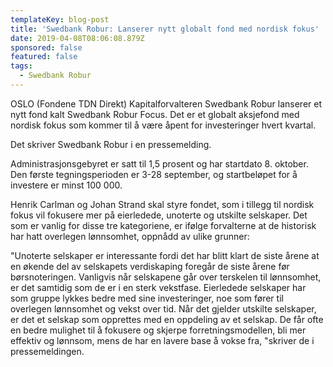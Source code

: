 ```yaml
---
templateKey: blog-post
title: 'Swedbank Robur: Lanserer nytt globalt fond med nordisk fokus'
date: 2019-04-08T08:06:08.879Z
sponsored: false
featured: false
tags:
  - Swedbank Robur
---
```

OSLO (Fondene TDN Direkt) Kapitalforvalteren Swedbank Robur lanserer et nytt fond kalt Swedbank Robur Focus. Det er et globalt aksjefond med nordisk fokus som kommer til å være åpent for investeringer hvert kvartal.



Det skriver Swedbank Robur i en pressemelding.



Administrasjonsgebyret er satt til 1,5 prosent og har startdato 8. oktober. Den første tegningsperioden er 3-28 september, og startbeløpet for å investere er minst 100 000.



Henrik Carlman og Johan Strand skal styre fondet, som i tillegg til nordisk fokus vil fokusere mer på eierledede, unoterte og utskilte selskaper. Det som er vanlig for disse tre kategoriene, er ifølge forvalterne at de historisk har hatt overlegen lønnsomhet, oppnådd av ulike grunner:



"Unoterte selskaper er interessante fordi det har blitt klart de siste årene at en økende del av selskapets verdiskaping foregår de siste årene før børsnoteringen. Vanligvis når selskapene går over terskelen til lønnsomhet, er det samtidig som de er i en sterk vekstfase. Eierledede selskaper har som gruppe lykkes bedre med sine investeringer, noe som fører til overlegen lønnsomhet og vekst over tid. Når det gjelder utskilte selskaper, er det et selskap som opprettes med en oppdeling av et selskap. De får ofte en bedre mulighet til å fokusere og skjerpe forretningsmodellen, bli mer effektiv og lønnsom, mens de har en lavere base å vokse fra, "skriver de i pressemeldingen.
